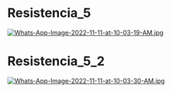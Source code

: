 # Resistencia_5
[![Whats-App-Image-2022-11-11-at-10-03-19-AM.jpg](https://i.postimg.cc/HxHv7MDC/Whats-App-Image-2022-11-11-at-10-03-19-AM.jpg)](https://postimg.cc/KKqD6R89)
# Resistencia_5_2
[![Whats-App-Image-2022-11-11-at-10-03-30-AM.jpg](https://i.postimg.cc/XqnvhQRD/Whats-App-Image-2022-11-11-at-10-03-30-AM.jpg)](https://postimg.cc/KksF3rvn)
